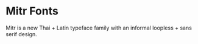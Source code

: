 # Mitr Fonts

Mitr is a new Thai + Latin typeface family with an informal loopless + sans serif design.